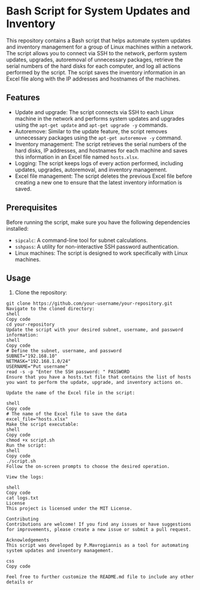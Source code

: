 # Bash Script for System Updates and Inventory

This repository contains a Bash script that helps automate system updates and inventory management for a group of Linux machines within a network. The script allows you to connect via SSH to the network, perform system updates, upgrades, autoremoval of unnecessary packages, retrieve the serial numbers of the hard disks for each computer, and log all actions performed by the script. The script saves the inventory information in an Excel file along with the IP addresses and hostnames of the machines.

## Features

- Update and upgrade: The script connects via SSH to each Linux machine in the network and performs system updates and upgrades using the `apt-get update` and `apt-get upgrade -y` commands.
- Autoremove: Similar to the update feature, the script removes unnecessary packages using the `apt-get autoremove -y` command.
- Inventory management: The script retrieves the serial numbers of the hard disks, IP addresses, and hostnames for each machine and saves this information in an Excel file named `hosts.xlsx`.
- Logging: The script keeps logs of every action performed, including updates, upgrades, autoremoval, and inventory management.
- Excel file management: The script deletes the previous Excel file before creating a new one to ensure that the latest inventory information is saved.

## Prerequisites

Before running the script, make sure you have the following dependencies installed:

- `sipcalc`: A command-line tool for subnet calculations.
- `sshpass`: A utility for non-interactive SSH password authentication.
- Linux machines: The script is designed to work specifically with Linux machines.

## Usage

1. Clone the repository:

```shell
git clone https://github.com/your-username/your-repository.git
Navigate to the cloned directory:
shell
Copy code
cd your-repository
Update the script with your desired subnet, username, and password information:
shell
Copy code
# Define the subnet, username, and password
SUBNET="192.168.10"
NETMASK="192.168.1.0/24"
USERNAME="Put username"
read -s -p "Enter the SSH password: " PASSWORD
Ensure that you have a hosts.txt file that contains the list of hosts you want to perform the update, upgrade, and inventory actions on.

Update the name of the Excel file in the script:

shell
Copy code
# The name of the Excel file to save the data
excel_file="hosts.xlsx"
Make the script executable:
shell
Copy code
chmod +x script.sh
Run the script:
shell
Copy code
./script.sh
Follow the on-screen prompts to choose the desired operation.

View the logs:

shell
Copy code
cat logs.txt
License
This project is licensed under the MIT License.

Contributing
Contributions are welcome! If you find any issues or have suggestions for improvements, please create a new issue or submit a pull request.

Acknowledgements
This script was developed by P.Mavrogiannis as a tool for automating system updates and inventory management.

css
Copy code

Feel free to further customize the README.md file to include any other details or 
